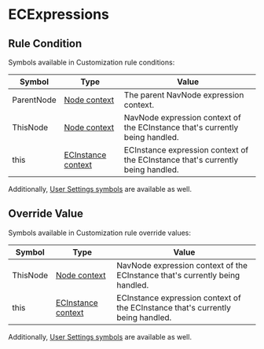 # ECExpressions

## Rule Condition

Symbols available in Customization rule conditions:

| Symbol     | Type                                                          | Value                                                                           |
| ---------- | ------------------------------------------------------------- | ------------------------------------------------------------------------------- |
| ParentNode | [Node context](../Advanced/ECExpressions.md#navnode)          | The parent NavNode expression context.                                          |
| ThisNode   | [Node context](../Advanced/ECExpressions.md#navnode)          | NavNode expression context of the ECInstance that's currently being handled.    |
| this       | [ECInstance context](../Advanced/ECExpressions.md#ecinstance) | ECInstance expression context of the ECInstance that's currently being handled. |

Additionally, [User Settings symbols](../Advanced/ECExpressions.md#symbols-in-global-context) are available as well.

## Override Value

Symbols available in Customization rule override values:

| Symbol   | Type                                                          | Value                                                                           |
| -------- | ------------------------------------------------------------- | ------------------------------------------------------------------------------- |
| ThisNode | [Node context](../Advanced/ECExpressions.md#navnode)          | NavNode expression context of the ECInstance that's currently being handled.    |
| this     | [ECInstance context](../Advanced/ECExpressions.md#ecinstance) | ECInstance expression context of the ECInstance that's currently being handled. |

Additionally, [User Settings symbols](../Advanced/ECExpressions.md#symbols-in-global-context) are available as well.
